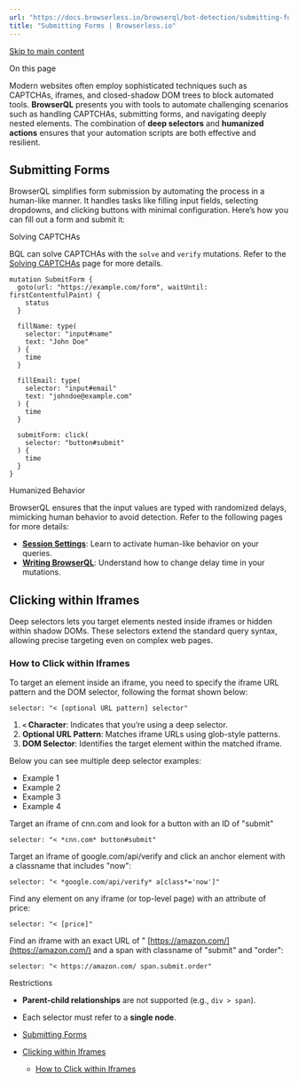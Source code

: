 ```yaml
---
url: "https://docs.browserless.io/browserql/bot-detection/submitting-forms"
title: "Submitting Forms | Browserless.io"
---
```


[Skip to main content](https://docs.browserless.io/browserql/bot-detection/submitting-forms#__docusaurus_skipToContent_fallback)

On this page

Modern websites often employ sophisticated techniques such as CAPTCHAs, iframes, and closed-shadow DOM trees to block automated tools. **BrowserQL** presents you with tools to automate challenging scenarios such as handling CAPTCHAs, submitting forms, and navigating deeply nested elements. The combination of **deep selectors** and **humanized actions** ensures that your automation scripts are both effective and resilient.

## Submitting Forms [​](https://docs.browserless.io/browserql/bot-detection/submitting-forms\#submitting-forms "Direct link to Submitting Forms")

BrowserQL simplifies form submission by automating the process in a human-like manner. It handles tasks like filling input fields, selecting dropdowns, and clicking buttons with minimal configuration. Here’s how you can fill out a form and submit it:

Solving CAPTCHAs

BQL can solve CAPTCHAs with the `solve` and `verify` mutations. Refer to the [Solving CAPTCHAs](https://docs.browserless.io/browserql/bot-detection/solving-captchas) page for more details.

```codeBlockLines_p187
mutation SubmitForm {
  goto(url: "https://example.com/form", waitUntil: firstContentfulPaint) {
    status
  }

  fillName: type(
    selector: "input#name"
    text: "John Doe"
  ) {
    time
  }

  fillEmail: type(
    selector: "input#email"
    text: "johndoe@example.com"
  ) {
    time
  }

  submitForm: click(
    selector: "button#submit"
  ) {
    time
  }
}

```

Humanized Behavior

BrowserQL ensures that the input values are typed with randomized delays, mimicking human behavior to avoid detection. Refer to the following pages for more details:

- **[Session Settings](https://docs.browserless.io/browserql/using-the-ide/session-settings#configuring-session-settings)**: Learn to activate human-like behavior on your queries.
- **[Writing BrowserQL](https://docs.browserless.io/browserql/writing-bql/language-basics#performing-actions)**: Understand how to change delay time in your mutations.

## Clicking within Iframes [​](https://docs.browserless.io/browserql/bot-detection/submitting-forms\#clicking-within-iframes "Direct link to Clicking within Iframes")

Deep selectors lets you target elements nested inside iframes or hidden within shadow DOMs. These selectors extend the standard query syntax, allowing precise targeting even on complex web pages.

### How to Click within Iframes [​](https://docs.browserless.io/browserql/bot-detection/submitting-forms\#how-to-click-within-iframes "Direct link to How to Click within Iframes")

To target an element inside an iframe, you need to specify the iframe URL pattern and the DOM selector, following the format shown below:

```codeBlockLines_p187
selector: "< [optional URL pattern] selector"

```

1. **`<` Character**: Indicates that you’re using a deep selector.
2. **Optional URL Pattern**: Matches iframe URLs using glob-style patterns.
3. **DOM Selector**: Identifies the target element within the matched iframe.

Below you can see multiple deep selector examples:

- Example 1
- Example 2
- Example 3
- Example 4

Target an iframe of cnn.com and look for a button with an ID of "submit"

```codeBlockLines_p187
selector: "< *cnn.com* button#submit"

```

Target an iframe of google.com/api/verify and click an anchor element with a classname that includes "now":

```codeBlockLines_p187
selector: "< *google.com/api/verify* a[class*='now']"

```

Find any element on any iframe (or top-level page) with an attribute of price:

```codeBlockLines_p187
selector: "< [price]"

```

Find an iframe with an exact URL of " [https://amazon.com/](https://amazon.com/) and a span with classname of "submit" and "order":

```codeBlockLines_p187
selector: "< https://amazon.com/ span.submit.order"

```

Restrictions

- **Parent-child relationships** are not supported (e.g., `div > span`).
- Each selector must refer to a **single node**.

- [Submitting Forms](https://docs.browserless.io/browserql/bot-detection/submitting-forms#submitting-forms)
- [Clicking within Iframes](https://docs.browserless.io/browserql/bot-detection/submitting-forms#clicking-within-iframes)
  - [How to Click within Iframes](https://docs.browserless.io/browserql/bot-detection/submitting-forms#how-to-click-within-iframes)